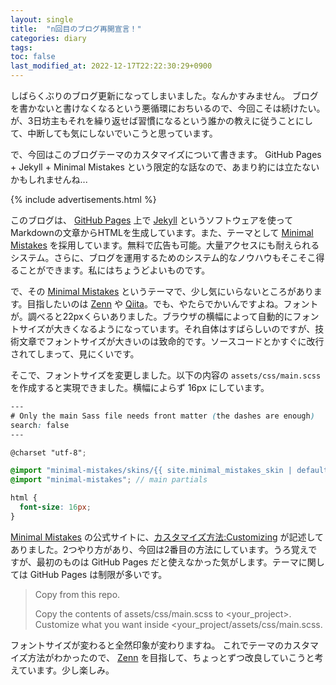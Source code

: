 ```yaml
---
layout: single
title:  "n回目のブログ再開宣言！"
categories: diary
tags:
toc: false
last_modified_at: 2022-12-17T22:22:30:29+0900
---
```


しばらくぶりのブログ更新になってしまいました。なんかすみません。
ブログを書かないと書けなくなるという悪循環におちいるので、今回こそは続けたい。が、3日坊主もそれを繰り返せば習慣になるという誰かの教えに従うことにして、中断しても気にしないでいこうと思っています。

で、今回はこのブログテーマのカスタマイズについて書きます。
GitHub Pages + Jekyll + Minimal Mistakes という限定的な話なので、あまり約には立たないかもしれませんね...

{% include advertisements.html %}

このブログは、 [GitHub Pages](https://docs.github.com/ja/pages/getting-started-with-github-pages/about-github-pages) 上で [Jekyll](https://jekyllrb.com/) というソフトウェアを使ってMarkdownの文章からHTMLを生成しています。また、テーマとして [Minimal Mistakes](https://mmistakes.github.io/minimal-mistakes/) を採用しています。無料で広告も可能。大量アクセスにも耐えられるシステム。さらに、ブログを運用するためのシステム的なノウハウもそこそこ得ることができます。私にはちょうどよいものです。

で、その [Minimal Mistakes](https://mmistakes.github.io/minimal-mistakes/) というテーマで、少し気にいらないところがあります。目指したいのは [Zenn](https://zenn.dev/) や [Qiita](https://qiita.com/)。でも、やたらでかいんですよね。フォントが。調べると22pxくらいありました。ブラウザの横幅によって自動的にフォントサイズが大きくなるようになっています。それ自体はすばらしいのですが、技術文章でフォントサイズが大きいのは致命的です。ソースコードとかすぐに改行されてしまって、見にくいです。

そこで、フォントサイズを変更しました。以下の内容の `assets/css/main.scss` を作成すると実現できました。横幅によらず 16px にしています。
```scss
---
# Only the main Sass file needs front matter (the dashes are enough)
search: false
---

@charset "utf-8";

@import "minimal-mistakes/skins/{{ site.minimal_mistakes_skin | default: 'default' }}"; // skin
@import "minimal-mistakes"; // main partials

html {
  font-size: 16px;
}
```

[Minimal Mistakes](https://mmistakes.github.io/minimal-mistakes/) の公式サイトに、[カスタマイズ方法:Customizing](https://mmistakes.github.io/minimal-mistakes/docs/stylesheets/#customizing) が記述してありました。2つやり方があり、今回は2番目の方法にしています。うろ覚えですが、最初のものは GitHub Pages だと使えなかった気がします。テーマに関しては GitHub Pages は制限が多いです。

> Copy from this repo.
>
> Copy the contents of assets/css/main.scss to <your_project>.
> Customize what you want inside <your_project/assets/css/main.scss.

フォントサイズが変わると全然印象が変わりますね。
これでテーマのカスタマイズ方法がわかったので、 [Zenn](https://zenn.dev/) を目指して、ちょっとずつ改良していこうと考えています。少し楽しみ。

